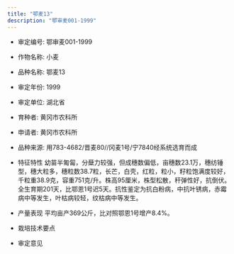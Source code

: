 ```yaml
---
title: "鄂麦13"
description: "鄂审麦001-1999"
---
```

* 审定编号:  鄂审麦001-1999

*  作物名称:  小麦

*  品种名称:  鄂麦13

*  审定年份:  1999

*  审定单位:  湖北省

* 育种者:  黄冈市农科所

*  申请者:  黄冈市农科所

*  品种来源:  用783-4682/晋麦80//冈麦1号/宁7840经系统选育而成

*  特征特性
幼苗半匍匐，分蘖力较强，但成穗数偏低，亩穗数23.1万，穗纺锤型，穗大粒多，穗粒数38.7粒，长芒，白壳，红粒，粒小，籽粒饱满度较好，千粒重38.9克，容重751克/升。株高95厘米，株型松散，秆弹性好，抗倒伏。全生育期201天，比鄂恩1号迟5天。抗性鉴定为抗白粉病，中抗叶锈病，赤霉病中等发生，叶枯病较轻，纹枯病中等发生。

*  产量表现
平均亩产369公斤，比对照鄂恩1号增产8.4%。

*  栽培技术要点


*  审定意见

